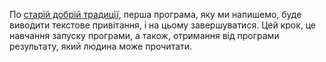 По [старій добрій традиції](https://en.m.wikipedia.org/wiki/%22Hello,_World!%22_program), перша програма, яку ми напишемо, буде виводити текстове привітання, і на цьому завершуватися. Цей крок, це навчання запуску програми, а також, отримання від програми результату, який людина може прочитати.

